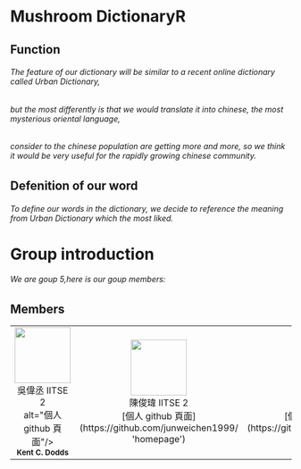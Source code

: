 # Mushroom DictionaryR
## Function 
###### The feature of our dictionary will be similar to a recent online dictionary called Urban Dictionary,
###### but the most differently is that we would translate it into chinese, the most mysterious oriental language,
###### consider to the chinese population are getting more and more, so we think it would be very useful for the rapidly growing chinese community.
## Defenition of our word 
###### To define our words in the dictionary, we decide to reference the meaning from Urban Dictionary which the most liked.
# Group introduction 
###### We are goup 5,here is our goup members: 
## Members


<table>
  <tr>
    <td align="center"><img src="https://www.facebook.com/profile/pic.php?cuid=AYhoRFlAocibibbN781ldYHCLUaaGODJQYYX8SKDxtsuLJm70RYb-S7bdW8m7dQsnxUAT6hnsXoirPBUMlF_2zKOG3l0eW00b23sBWY919cQSdysaWTx2vRvvBC_clzX8ssYCYdFx2jYLnTfXnYyIZ3kwKWsFEDakquXMpUuzATGuPRZF2KFSKvPdyBCC1Q4culcP6Q6johX3PIx2Dpk0OCz19sIF1pUvie-sjBd1WgGqw&square_px=64" width="100px;"><br>吳偉丞   IITSE 2 </a><br> alt="個人 github 頁面"/><br /><sub><b>Kent C. Dodds</b></sub></a><br /><a href="#maintenance-kentcdodds" title="Maintenance">
</td>
    <td align="center"><img src="https://scontent-tpe1-1.xx.fbcdn.net/v/t1.0-1/p160x160/12642840_1832138107013071_3944121681878206888_n.jpg?_nc_cat=110&_nc_ht=scontent-tpe1-1.xx&oh=3136a9b374db70c47b59d0530d9212a8&oe=5D943B6F" width="100px;"> <br>陳俊瑋   IITSE 2 </a><br> [個人 github 頁面](https://github.com/junweichen1999/ 'homepage')</td>
    <td align="center"><img src="https://scontent.ftpe8-3.fna.fbcdn.net/v/t1.0-9/19113852_1046118235519271_5853372087772502993_n.jpg?_nc_cat=107&_nc_ht=scontent.ftpe8-3.fna&oh=4891cb9f88e843d04d1bf8f19717fadb&oe=5D7D78D9" width="100px;"><br>周宥丞   IITSE 2 </a><br> [個人 github 頁面](https://github.com/Daniel871210/ 'homepage')</td>
    <td align="center"><img src="https://instagram.ftpe8-1.fna.fbcdn.net/vp/d9f4bacffd97545e88baba8538a5aeb2/5D8C262A/t51.2885-19/s320x320/60717386_2374968056119904_4132603801200754688_n.jpg?_nc_ht=instagram.ftpe8-1.fna.fbcdn.net" width="100px;"><br> 李俊宏   IITSE 2  </a><br>[個人 github 頁面](https://github.com/gerrardmas/ 'homepage')</td>
  </tr>
</table>
